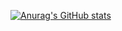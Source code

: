 [![Anurag's GitHub stats](https://github-readme-stats.vercel.app/api?username=zachdaniel&count_private=true&show_icons=true&theme=radical)](https://github.com/anuraghazra/github-readme-stats)
